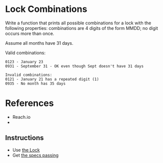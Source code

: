 # Lock Combinations
Write a function that prints all possible combinations for a lock with the following properties: combinations are 4 digits of the form MMDD; no digit occurs more than once.

Assume all months have 31 days.

Valid combinations:
```
0123 - January 23
0931 - September 31 - OK even though Sept doesn't have 31 days

Invalid combinations:
0121 - January 21 has a repeated digit (1)
0935 - No month has 35 days
```
# References
* Reach.io
*  


## Instructions
* Use [the Lock](./lib/lock/lock.rb)
* Get [the specs passing](./spec/lock_combinations_spec.rb)
    
